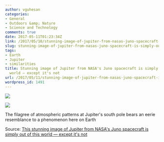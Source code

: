 ```yaml
---
author: vguhesan
categories:
- General
- Outdoors &amp; Nature
- Science and Technology
comments: true
date: 2017-05-11T01:23:34Z
link: /2017/05/10/stunning-image-of-jupiter-from-nasas-juno-spacecraft-is-simply-out-of-this-world-except-its-not/
slug: stunning-image-of-jupiter-from-nasas-juno-spacecraft-is-simply-out-of-this-world-except-its-not
tags:
- Earth
- Jupiter
- similarities
title: Stunning image of Jupiter from NASA's Juno spacecraft is simply out of this
  world — except it's not
url: /2017/05/11/stunning-image-of-jupiter-from-nasas-juno-spacecraft-is-simply-out-of-this-world-except-its-not/
wordpress_id: 1491
---
```


[![](/img/2017/05/pia21390.jpeg)](http://blogs.discovermagazine.com/imageo/2017/05/08/stunning-jupiter-image-out-of-this-world-except-it-is-not/)

[![](/img/2017/05/pia21030-300x300.jpg)](http://blogs.discovermagazine.com/imageo/2017/05/08/stunning-jupiter-image-out-of-this-world-except-it-is-not/)

The filagree of atmospheric patterns at Jupiter's south pole bears an eerie resemblance to a phenomenon here on Earth

Source: [This stunning image of Jupiter from NASA's Juno spacecraft is simply out of this world — except it's not](http://blogs.discovermagazine.com/imageo/2017/05/08/stunning-jupiter-image-out-of-this-world-except-it-is-not/)
